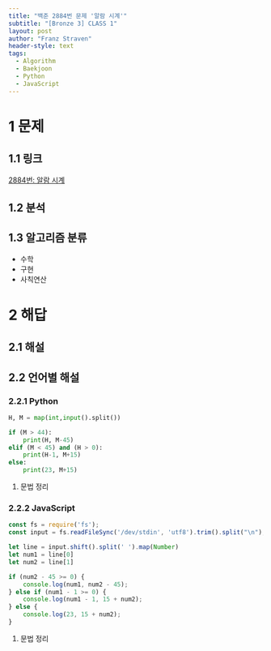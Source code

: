 ```yaml
---
title: "백준 2884번 문제 '알람 시계'"
subtitle: "[Bronze 3] CLASS 1"
layout: post
author: "Franz Straven"
header-style: text
tags:
  - Algorithm
  - Baekjoon
  - Python
  - JavaScript
---
```


# 1 문제

## 1.1 링크

[2884번: 알람 시계](https://www.acmicpc.net/problem/2884)

## 1.2 분석

## 1.3 알고리즘 분류

- 수학
- 구현
- 사칙연산

# 2 해답

## 2.1 해설

## 2.2 언어별 해설

### 2.2.1 Python

```python
H, M = map(int,input().split())

if (M > 44):
    print(H, M-45)
elif (M < 45) and (H > 0):
    print(H-1, M+15)
else:
    print(23, M+15)
```

1. 문법 정리

### 2.2.2 JavaScript

```jsx
const fs = require('fs');
const input = fs.readFileSync('/dev/stdin', 'utf8').trim().split("\n");

let line = input.shift().split(' ').map(Number)
let num1 = line[0]
let num2 = line[1]

if (num2 - 45 >= 0) {
    console.log(num1, num2 - 45);
} else if (num1 - 1 >= 0) {
    console.log(num1 - 1, 15 + num2);
} else {
    console.log(23, 15 + num2);
}
```

1. 문법 정리